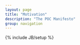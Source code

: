 ```yaml
---
layout: page
title: "Motivation"
description: "The POC Manifesto"
group: navigation
---
```

{% include JB/setup %}



